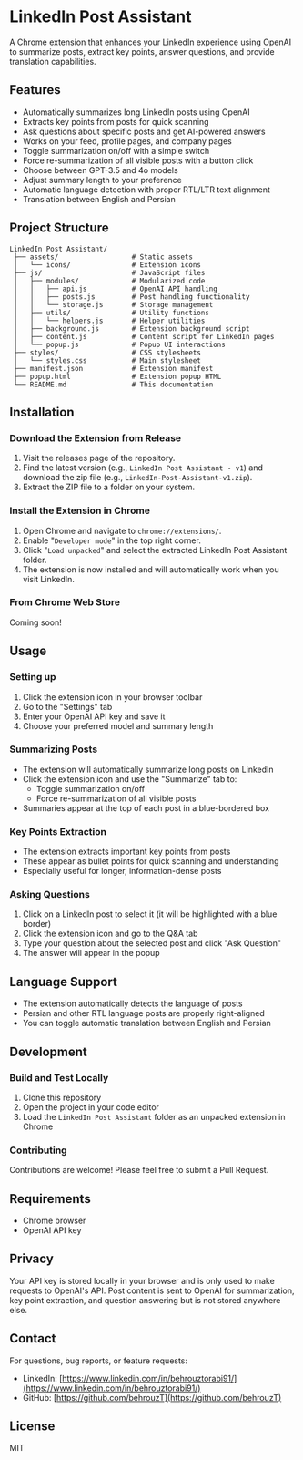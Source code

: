 # LinkedIn Post Assistant

A Chrome extension that enhances your LinkedIn experience using OpenAI to summarize posts, extract key points, answer questions, and provide translation capabilities.

## Features

- Automatically summarizes long LinkedIn posts using OpenAI
- Extracts key points from posts for quick scanning
- Ask questions about specific posts and get AI-powered answers
- Works on your feed, profile pages, and company pages
- Toggle summarization on/off with a simple switch
- Force re-summarization of all visible posts with a button click
- Choose between GPT-3.5 and 4o models
- Adjust summary length to your preference
- Automatic language detection with proper RTL/LTR text alignment
- Translation between English and Persian

## Project Structure

```
LinkedIn Post Assistant/
 ├── assets/                  # Static assets
 │   └── icons/               # Extension icons
 ├── js/                      # JavaScript files
 │   ├── modules/             # Modularized code
 │   │   ├── api.js           # OpenAI API handling
 │   │   ├── posts.js         # Post handling functionality
 │   │   └── storage.js       # Storage management
 │   ├── utils/               # Utility functions
 │   │   └── helpers.js       # Helper utilities
 │   ├── background.js        # Extension background script
 │   ├── content.js           # Content script for LinkedIn pages
 │   └── popup.js             # Popup UI interactions
 ├── styles/                  # CSS stylesheets
 │   └── styles.css           # Main stylesheet
 ├── manifest.json            # Extension manifest
 ├── popup.html               # Extension popup HTML
 └── README.md                # This documentation
```

## Installation

### Download the Extension from Release

1. Visit the releases page of the repository.
2. Find the latest version (e.g., `LinkedIn Post Assistant - v1`) and download the zip file (e.g., `LinkedIn-Post-Assistant-v1.zip`).
2. Extract the ZIP file to a folder on your system.

### Install the Extension in Chrome

1. Open Chrome and navigate to `chrome://extensions/`.
2. Enable "`Developer mode`" in the top right corner.
3. Click "`Load unpacked`" and select the extracted LinkedIn Post Assistant folder.
4. The extension is now installed and will automatically work when you visit LinkedIn.

### From Chrome Web Store

Coming soon!

## Usage

### Setting up
1. Click the extension icon in your browser toolbar
2. Go to the "Settings" tab
3. Enter your OpenAI API key and save it
4. Choose your preferred model and summary length

### Summarizing Posts
- The extension will automatically summarize long posts on LinkedIn
- Click the extension icon and use the "Summarize" tab to:
  - Toggle summarization on/off
  - Force re-summarization of all visible posts
- Summaries appear at the top of each post in a blue-bordered box

### Key Points Extraction
- The extension extracts important key points from posts
- These appear as bullet points for quick scanning and understanding
- Especially useful for longer, information-dense posts

### Asking Questions
1. Click on a LinkedIn post to select it (it will be highlighted with a blue border)
2. Click the extension icon and go to the Q&A tab
3. Type your question about the selected post and click "Ask Question"
4. The answer will appear in the popup

## Language Support
- The extension automatically detects the language of posts
- Persian and other RTL language posts are properly right-aligned
- You can toggle automatic translation between English and Persian

## Development

### Build and Test Locally
1. Clone this repository
2. Open the project in your code editor
3. Load the `LinkedIn Post Assistant` folder as an unpacked extension in Chrome

### Contributing
Contributions are welcome! Please feel free to submit a Pull Request.

## Requirements

- Chrome browser
- OpenAI API key

## Privacy

Your API key is stored locally in your browser and is only used to make requests to OpenAI's API. Post content is sent to OpenAI for summarization, key point extraction, and question answering but is not stored anywhere else.

## Contact

For questions, bug reports, or feature requests:

- LinkedIn: [https://www.linkedin.com/in/behrouztorabi91/](https://www.linkedin.com/in/behrouztorabi91/)
- GitHub: [https://github.com/behrouzT](https://github.com/behrouzT)

## License

MIT 

